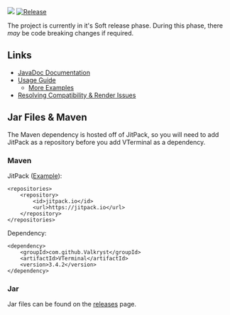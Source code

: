 ![](https://codebuild.us-east-1.amazonaws.com/badges?uuid=eyJlbmNyeXB0ZWREYXRhIjoiUXp5M3NYSlJRQlpUQ0hCdFkvUXdka0YrYnhMNzRlMWoySlVSOGM1RndVdFNHSGdQdTZiMFdjcHk5Ti9xa3daV2xLSkkwMDdxZStWMDNoN3RVc1dxN29zPSIsIml2UGFyYW1ldGVyU3BlYyI6Ik1ZK0pnK3pxcGE1d21JbFYiLCJtYXRlcmlhbFNldFNlcmlhbCI6MX0%3D&branch=master) [![Release](https://jitpack.io/v/Valkryst/VTerminal.svg)](https://jitpack.io/#Valkryst/VTerminal)


The project is currently in it's Soft release phase. During this phase, there *may* be code breaking changes if required.

## Links

* [JavaDoc Documentation](https://valkryst.github.io/VTerminal/)
* [Usage Guide](https://github.com/Valkryst/VTerminal/wiki)
    * [More Examples](https://github.com/Valkryst/VTerminal/tree/master/samples)
* [Resolving Compatibility & Render Issues](https://github.com/Valkryst/VTerminal/wiki/Resolving-Compatibility-&-Render-Issues)


## Jar Files & Maven

The Maven dependency is hosted off of JitPack, so you will need to add JitPack as a repository before you add VTerminal as a dependency.

### Maven

JitPack ([Example](https://github.com/Valkryst/VTerminal/blob/master/pom.xml)):

    <repositories>
        <repository>
            <id>jitpack.io</id>
            <url>https://jitpack.io</url>
        </repository>
    </repositories>

Dependency:

    <dependency>
        <groupId>com.github.Valkryst</groupId>
        <artifactId>VTerminal</artifactId>
        <version>3.4.2</version>
    </dependency>

### Jar

Jar files can be found on the [releases](https://github.com/Valkryst/VTerminal/releases) page.
